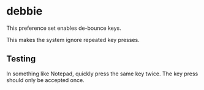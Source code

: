 # debbie

This preference set enables de-bounce keys.

This makes the system ignore repeated key presses.

## Testing

In something like Notepad, quickly press the same key twice. The key press should only be accepted once.
